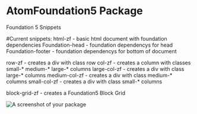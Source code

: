 # AtomFoundation5 Package

Foundation 5 Snippets

#Current snippets:
html-zf - basic html document with foundation dependencies
Foundation-head - foundation dependencys for head
Foundation-footer - foundation dependencys for bottom of document

row-zf - creates a div with class row
col-zf - creates a column with classes small-* medium-* large-* columns
large-col-zf - creates a div with class large-* columns
medium-col-zf - creates a div with class medium-* columns
small-col-zf - creates a div with class small-* columns

block-grid-zf - creates a Foundation5 Block Grid



![A screenshot of your package](https://f.cloud.github.com/assets/69169/2290250/c35d867a-a017-11e3-86be-cd7c5bf3ff9b.gif)
